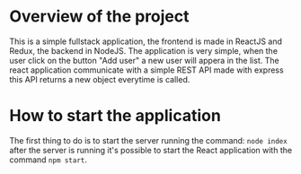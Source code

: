 # Overview of the project

This is a simple fullstack application, the frontend is made in ReactJS and Redux, the backend in NodeJS.
The application is very simple, when the user click on the button "Add user" a new user will appera in the list.
The react application communicate with a simple REST API made with express this API returns a new object everytime is called.

# How to start the application

The first thing to do is to start the server running the command: ```node index```
after the server is running it's possible to start the React application with the command ```npm start```.
